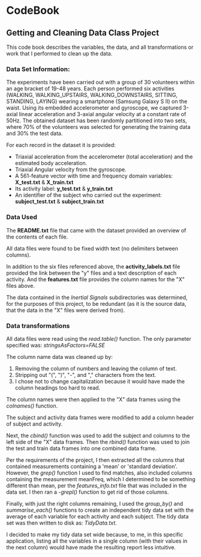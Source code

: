 # CodeBook
## Getting and Cleaning Data Class Project

This code book describes the variables, the data, and all transformations or work that I performed to clean up the data.

### Data Set Information:
The experiments have been carried out with a group of 30 volunteers within an age bracket of 19-48 years. Each person performed six activities (WALKING, WALKING_UPSTAIRS, WALKING_DOWNSTAIRS, SITTING, STANDING, LAYING) wearing a smartphone (Samsung Galaxy S II) on the waist. Using its embedded accelerometer and gyroscope, we captured 3-axial linear acceleration and 3-axial angular velocity at a constant rate of 50Hz. The obtained dataset has been randomly partitioned into two sets, where 70% of the volunteers was selected for generating the training data and 30% the test data.

For each record in the dataset it is provided:
- Triaxial acceleration from the accelerometer (total acceleration) and the estimated body acceleration.
- Triaxial Angular velocity from the gyroscope.
- A 561-feature vector with time and frequency domain variables: **X_test.txt** & **X_train.txt**
- Its activity label: **y_test.txt** & **y_train.txt**
- An identifier of the subject who carried out the experiment: **subject_test.txt** & **subject_train.txt**

### Data Used
The **README.txt** file that came with the dataset provided an overview of the contents of each file.

All data files were found to be fixed width text (no delimiters between columns).

In addition to the six files referenced above, the **activity_labels.txt** file provided the link between the "y" files and a text description of each activity. And the **features.txt** file provides the column names for the "X" files above.

The data contained in the *Inertial Signals* subdirectories was determined, for the purposes of this project, to be redundant (as it is the source data, that the data in the "X" files were derived from).

### Data transformations
All data files were read using the *read.table()* function.  The only parameter specified was: *stringsAsFactors=FALSE*

The column name data was cleaned up by:
1. Removing the column of numbers and leaving the column of text.
2. Stripping out "(", ")", "-", and "," characters from the text.
3. I chose not to change capitalization because it would have made the column headings too hard to read.

The column names were then applied to the "X" data frames using the *colnames()* function.

The subject and activity data frames were modified to add a column header of subject and activity.

Next, the *cbind()* function was used to add the subject and columns to the left side of the "X" data frames. Then the *rbind()* function was used to join the test and train data frames into one combined data frame.

Per the requirements of the project, I then extracted all the columns that contained measurements containing a 'mean' or 'standard deviation'.  However, the *grep()* function I used to find matches, also included columns containing the measurement meanFreq, which I determined to be something different than mean, per the *features_info.txt* file that was included in the data set. I then ran a *-grepl()* function to get rid of those columns.

Finally, with just the right columns remaining, I used the *group_by()* and *summarise_each()* functions to create an independent  tidy data set with the average of each variable for each activity and each subject. The tidy data set was then written to disk as: *TidyData.txt*.

I decided to make my tidy data set wide because, to me, in this specific application, listing all the variables in a single column (with their values in the next column) would have made the resulting report less intuitive.
